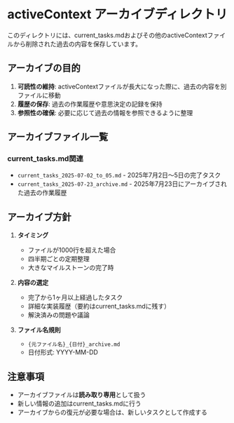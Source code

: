 # activeContext アーカイブディレクトリ

このディレクトリには、current_tasks.mdおよびその他のactiveContextファイルから削除された過去の内容を保存しています。

## アーカイブの目的

1. **可読性の維持**: activeContextファイルが長大になった際に、過去の内容を別ファイルに移動
2. **履歴の保存**: 過去の作業履歴や意思決定の記録を保持
3. **参照性の確保**: 必要に応じて過去の情報を参照できるように整理

## アーカイブファイル一覧

### current_tasks.md関連
- `current_tasks_2025-07-02_to_05.md` - 2025年7月2日〜5日の完了タスク
- `current_tasks_2025-07-23_archive.md` - 2025年7月23日にアーカイブされた過去の作業履歴

## アーカイブ方針

1. **タイミング**
   - ファイルが1000行を超えた場合
   - 四半期ごとの定期整理
   - 大きなマイルストーンの完了時

2. **内容の選定**
   - 完了から1ヶ月以上経過したタスク
   - 詳細な実装履歴（要約はcurrent_tasks.mdに残す）
   - 解決済みの問題や議論

3. **ファイル名規則**
   - `{元ファイル名}_{日付}_archive.md`
   - 日付形式: YYYY-MM-DD

## 注意事項

- アーカイブファイルは**読み取り専用**として扱う
- 新しい情報の追加はcurrent_tasks.mdに行う
- アーカイブからの復元が必要な場合は、新しいタスクとして作成する